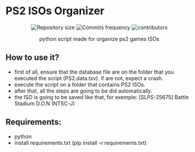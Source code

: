 # PS2 ISOs Organizer

<p align="center">
<img alt="Repository size" src="https://img.shields.io/github/repo-size/x02mateus/ps2-games-organizer">
<img alt="Commits frequency" src="https://img.shields.io/github/commit-activity/w/x02mateus/ps2-games-organizer">
<img alt="contributors" src="https://img.shields.io/github/contributors/x02mateus/ps2-games-organizer">
</p>

<p align="center" width="100%">
    python script made for organize ps2 games ISOs
</p>

## How to use it?
* first of all, ensure that the database file are on the folder that you executed the script (PS2.data.tsv). if are not, expect a crash.
* execute the script on a folder that contains PS2 ISOs.
* after that, all the steps are going to be did automatically.
* the ISO is going to be saved like that, for exemple: [SLPS-25675] Battle Stadium D.O.N (NTSC-J)

## Requirements:
* python
* install requirements.txt (pip install -r requirements.txt)
